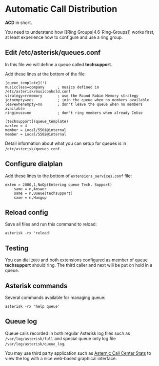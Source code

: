 # Automatic Call Distribution

**ACD** in short.

You need to understand how [[Ring Groups|4.6-Ring-Groups]] works first, at least experience how to configure and use a ring group.

## Edit /etc/asterisk/queues.conf

In this file we will define a queue called **techsupport**. 

Add these lines at the bottom of the file:

```
[queue_template](!)
musicclass=company      ; musics defined in /etc/asterisk/musiconhold.conf
strategy=rrmemory       ; use the Round Robin Memory strategy
joinempty=yes           ; join the queue when no members available
leavewhenempty=no       ; don't leave the queue when no members available
ringinuse=no            ; don't ring members when already InUse

[techsupport](queue_template)
maxlen = 4
member = Local/5501@internal
member = Local/5502@internal
```

Detail information about what you can setup for queues is in `/etc/asterisk/queues.conf`.

## Configure dialplan

Add these lines to the bottom of `extensions_services.conf` file:

```
exten = 2000,1,NoOp(Entering queue Tech. Support)
    same = n,Answer
    same = n,Queue(techsupport)
    same = n,Hangup
```

## Reload config

Save all files and run this command to reload:

```
asterisk -rx 'reload'
```

## Testing

You can dial ```2000``` and both extensions configured as member of queue **techsupport** should ring. The third caller and next will be put on hold in a queue.

## Asterisk commands

Several commands available for managing queue:

```
asterisk -rx 'help queue'
```

## Queue log

Queue calls recorded in both regular Asterisk log files such as `/var/log/asterisk/full` and special queue only log file `/var/log/asterisk/queue_log`.

You may use third party application such as [Asternic Call Center Stats](http://www.asternic.biz) to view the log with a nice web-based graphical interface.
